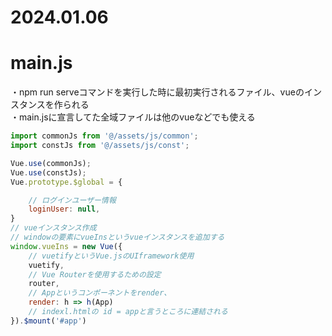 2024.01.06
=============
# main.js

・npm run serveコマンドを実行した時に最初実行されるファイル、vueのインスタンスを作られる<br>
・main.jsに宣言してた全域ファイルは他のvueなどでも使える

```javascript
import commonJs from '@/assets/js/common';
import constJs from '@/assets/js/const';

Vue.use(commonJs);
Vue.use(constJs);
Vue.prototype.$global = {

    // ログインユーザー情報
    loginUser: null,
}
// vueインスタンス作成
// windowの要素にvueInsというvueインスタンスを追加する
window.vueIns = new Vue({
    // vuetifyというVue.jsのUIframework使用
    vuetify,
    // Vue Routerを使用するための設定
    router,
    // Appというコンポーネントをrender、
    render: h => h(App)
    // indexl.htmlの id = appと言うところに連結される
}).$mount('#app')
```